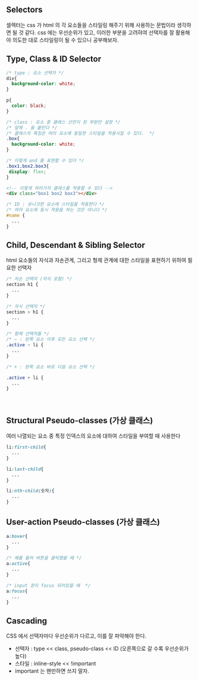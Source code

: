 

## Selectors

<p>셀렉터는 css 가 html 의 각 요소들을 스타일링 해주기 위해 사용하는 문법이라 생각하면 될 것 같다. css 에는 우선순위가 있고, 이러한 부분을 고려햐여 선택자를 잘 활용해야 의도한 대로 스타일링이 될 수 있으니 공부해보자.</p>

## Type, Class & ID Selector

```CSS
/* type : 요소 선택자 */
div{
  background-color: white;
}

p{
  color: black;
}

/* class : 요소 중 클래스 선언이 된 부분만 설정 */
/* 앞에 . 을 붙인다 */
/* 클래스의 특징은 여러 요소에 동일한 스타일을 적용시킬 수 있다.  */
.box{
  background-color: white;
}

/* 이렇게 and 를 표현할 수 있다 */
.box1.box2.box3{
 display: flex;
}
```

```html
<!-- 이렇게 여러가지 클래스를 적용할 수 있다 -->
<div class="box1 box2 box3"></div>
```

```CSS
/* ID : 유니크한 요소에 스타일을 적용한다 */
/* 여러 요소에 동시 적용을 하는 것은 아니다 */
#name {
  ...
}

```

## Child, Descendant & Sibling Selector

<p>html 요소들의 자식과 자손관계, 그리고 형제 관계에 대한 스타일을 표현하기 위하여 필요한 선택자</p>

```CSS
/* 자손 선택자 (자식 포함) */
section h1 {
  ...
}

/* 자식 선택자 */
section > h1 {
  ...
}

/* 형재 선택자들 */
/* ~ : 왼쪽 요소 이후 모든 요소 선택 */
.active ~ li {
  ...
}

/* + : 왼쪽 요소 바로 다음 요소 선택 */

.active + li {
  ...
}

```

<br />

## Structural Pseudo-classes (가상 클래스)

<p>여러 나열되는 요소 중 특정 인덱스의 요소에 대하여 스타일을 부여할 때 사용한다</p>

```CSS
li:first-child{
  ...
}

li:last-child{
  ...
}

li:nth-child(숫자){
  ...
}


```

## User-action Pseudo-classes (가상 클래스)

```CSS
a:hover{
  ...
}

/* 예를 들어 버튼을 클릭했을 때 */
a:active{
  ...
}

/* input 창이 focus 되어있을 때  */
a:focus{
  ...
}


```

## Cascading

<p>CSS 에서 선택자마다 우선순위가 다르고, 이를 잘 파악해야 한다.</p>

- 선택자 : type << class, pseudo-class << ID (오른쪽으로 갈 수록 우선순위가 높다)
- 스타일 : inline-style << !important
- important 는 왠만하면 쓰지 말자.


